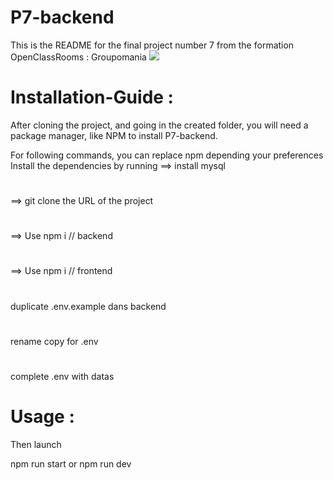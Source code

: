 # P7-backend

This is the README for the final project number 7 from the formation OpenClassRooms : Groupomania
<img src="https://projet-7.dev-web.fr/assets/logo/logo.png">


# Installation-Guide :
After cloning the project, and going in the created folder, you will need a package manager, like NPM to install P7-backend.

For following commands, you can replace npm depending your preferences Install the dependencies by running
 ==> install mysql
#
 ==> git clone the URL of the project
#
 ==> Use npm i // backend
#
 ==> Use npm i // frontend
#
 duplicate .env.example dans backend
#
 rename copy for .env
#
 complete .env with datas
#

# Usage : 
Then launch 

npm run start 
or 
npm run dev 
